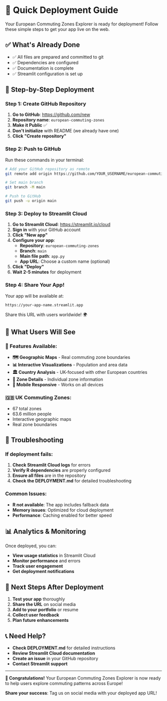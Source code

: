 # 🚀 Quick Deployment Guide

Your European Commuting Zones Explorer is ready for deployment! Follow these simple steps to get your app live on the web.

## ✅ What's Already Done

- ✅ All files are prepared and committed to git
- ✅ Dependencies are configured
- ✅ Documentation is complete
- ✅ Streamlit configuration is set up

## 🎯 Step-by-Step Deployment

### Step 1: Create GitHub Repository

1. **Go to GitHub**: https://github.com/new
2. **Repository name**: `european-commuting-zones`
3. **Make it Public** ✅
4. **Don't initialize** with README (we already have one)
5. **Click "Create repository"**

### Step 2: Push to GitHub

Run these commands in your terminal:

```bash
# Add your GitHub repository as remote
git remote add origin https://github.com/YOUR_USERNAME/european-commuting-zones.git

# Set main branch
git branch -M main

# Push to GitHub
git push -u origin main
```

### Step 3: Deploy to Streamlit Cloud

1. **Go to Streamlit Cloud**: https://streamlit.io/cloud
2. **Sign in** with your GitHub account
3. **Click "New app"**
4. **Configure your app**:
   - **Repository**: `european-commuting-zones`
   - **Branch**: `main`
   - **Main file path**: `app.py`
   - **App URL**: Choose a custom name (optional)
5. **Click "Deploy"**
6. **Wait 2-5 minutes** for deployment

### Step 4: Share Your App!

Your app will be available at:
```
https://your-app-name.streamlit.app
```

Share this URL with users worldwide! 🌍

## 🎉 What Users Will See

### 🌟 Features Available:
- **🗺️ Geographic Maps** - Real commuting zone boundaries
- **📊 Interactive Visualizations** - Population and area data
- **🏛️ Country Analysis** - UK-focused with other European countries
- **📍 Zone Details** - Individual zone information
- **📱 Mobile Responsive** - Works on all devices

### 🇬🇧 UK Commuting Zones:
- 67 total zones
- 63.6 million people
- Interactive geographic maps
- Real zone boundaries

## 🔧 Troubleshooting

### If deployment fails:

1. **Check Streamlit Cloud logs** for errors
2. **Verify R dependencies** are properly configured
3. **Ensure all files** are in the repository
4. **Check the DEPLOYMENT.md** for detailed troubleshooting

### Common Issues:

- **R not available**: The app includes fallback data
- **Memory issues**: Optimized for cloud deployment
- **Performance**: Caching enabled for better speed

## 📊 Analytics & Monitoring

Once deployed, you can:
- **View usage statistics** in Streamlit Cloud
- **Monitor performance** and errors
- **Track user engagement**
- **Get deployment notifications**

## 🌟 Next Steps After Deployment

1. **Test your app** thoroughly
2. **Share the URL** on social media
3. **Add to your portfolio** or resume
4. **Collect user feedback**
5. **Plan future enhancements**

## 📞 Need Help?

- **Check DEPLOYMENT.md** for detailed instructions
- **Review Streamlit Cloud documentation**
- **Create an issue** in your GitHub repository
- **Contact Streamlit support**

---

**🎉 Congratulations!** Your European Commuting Zones Explorer is now ready to help users explore commuting patterns across Europe!

**Share your success**: Tag us on social media with your deployed app URL! 
